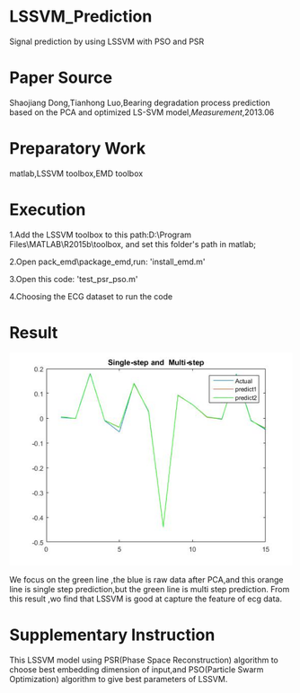 # LSSVM_Prediction
Signal prediction by using LSSVM with PSO and PSR

# Paper Source
Shaojiang Dong,Tianhong Luo,Bearing degradation process prediction based on the PCA and optimized LS-SVM model,_Measurement_,2013.06

# Preparatory Work
matlab,LSSVM toolbox,EMD toolbox

# Execution
1.Add the LSSVM toolbox to this path:D:\Program Files\MATLAB\R2015b\toolbox\, and set this folder's path in matlab;

2.Open pack_emd\package_emd,run: 'install_emd.m'

3.Open this code: 'test_psr_pso.m'

4.Choosing the ECG dataset to run the code

# Result
![image](https://github.com/FelixHuangX/LSSVM_Prediction/blob/master/ecg.jpg)

We focus on the green line ,the blue is raw data after PCA,and this orange line is single step prediction,but the green line is multi step prediction.
From this result ,wo find that LSSVM is good at capture the feature of ecg data.

# Supplementary Instruction
This LSSVM model using PSR(Phase Space Reconstruction) algorithm to choose best embedding dimension of input,and PSO(Particle Swarm Optimization) algorithm to give best parameters of LSSVM.
